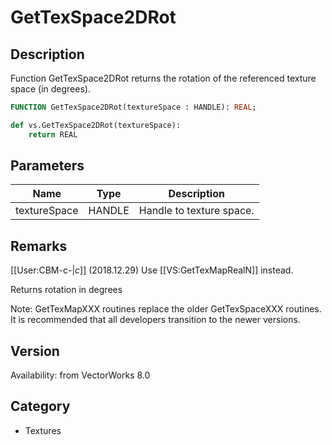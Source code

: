 # GetTexSpace2DRot

## Description
Function GetTexSpace2DRot returns the rotation of the referenced texture space (in degrees).

```pascal
FUNCTION GetTexSpace2DRot(textureSpace : HANDLE): REAL;
```

```python
def vs.GetTexSpace2DRot(textureSpace):
    return REAL
```

## Parameters
|Name|Type|Description|
|---|---|---|
|textureSpace|HANDLE|Handle to texture space.|

## Remarks
[[User:CBM-c-|_c_]] (2018.12.29) Use [[VS:GetTexMapRealN]] instead.


Returns rotation in degrees

Note: GetTexMapXXX routines replace the older GetTexSpaceXXX routines.  It is recommended that all developers transition to the newer versions.

## Version
Availability: from VectorWorks 8.0

## Category
* Textures

